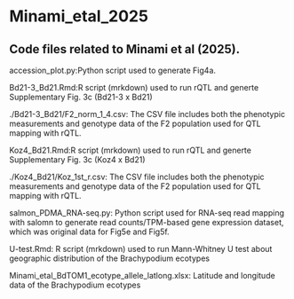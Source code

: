 # Minami_etal_2025
Code files related to Minami et al (2025). 
--
accession_plot.py:Python script used to generate Fig4a.

Bd21-3_Bd21.Rmd:R script (mrkdown) used to run rQTL and generte Supplementary Fig. 3c (Bd21-3 x Bd21)

./Bd21-3_Bd21/F2_norm_1_4.csv: The CSV file includes both the phenotypic measurements and genotype data of the F2 population used for QTL mapping with rQTL.

Koz4_Bd21.Rmd:R script (mrkdown) used to run rQTL and generte Supplementary Fig. 3c (Koz4 x Bd21)

./Koz4_Bd21/Koz_1st_r.csv: The CSV file includes both the phenotypic measurements and genotype data of the F2 population used for QTL mapping with rQTL.

salmon_PDMA_RNA-seq.py: Python script used for RNA-seq read mapping with salomn to generate read counts/TPM-based gene expression dataset, which was original data for Fig5e and Fig5f. 

U-test.Rmd: R script (mrkdown) used to run Mann-Whitney U test about geographic distribution of the Brachypodium ecotypes

Minami_etal_BdTOM1_ecotype_allele_latlong.xlsx: Latitude and longitude data of the Brachypodium ecotypes 

